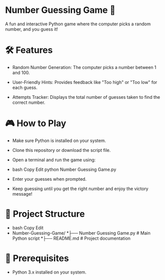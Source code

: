 # Number Guessing Game 🎲
A fun and interactive Python game where the computer picks a random number, and you guess it!
# 🛠️ Features
* Random Number Generation: The computer picks a number between 1 and 100.

* User-Friendly Hints: Provides feedback like "Too high" or "Too low" for each guess.

* Attempts Tracker: Displays the total number of guesses taken to find the correct number.
# 🎮 How to Play
* Make sure Python is installed on your system.

* Clone this repository or download the script file.

* Open a terminal and run the game using:

* bash Copy Edit
python Number Guessing Game.py
* Enter your guesses when prompted.

* Keep guessing until you get the right number and enjoy the victory message!

# 📂 Project Structure
* bash
Copy
Edit
* Number-Guessing-Game/
*├── Number Guessing Game.py   # Main Python script
*├── README.md                 # Project documentation

# 🧰 Prerequisites
* Python 3.x installed on your system.
